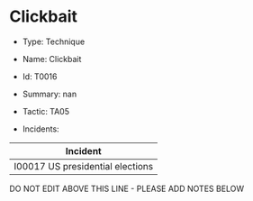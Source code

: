 # Clickbait

* Type: Technique

* Name: Clickbait

* Id: T0016

* Summary: nan

* Tactic: TA05

* Incidents:

| Incident |
| --------- |
| I00017 US presidential elections |


DO NOT EDIT ABOVE THIS LINE - PLEASE ADD NOTES BELOW